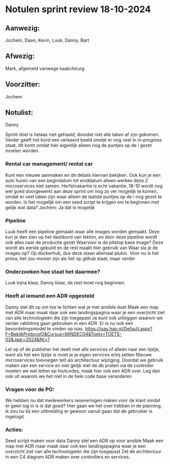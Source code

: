 # Notulen sprint review 18-10-2024
## Aanwezig: 
Jochem, Daan, Kevin, Luuk, Danny, Bart
## Afwezig: 
Mark, afgemeld vanwege kaakchirurg
## Voorzitter: 
Jochem
## Notulist: 
Danny

Sprint doel is helaas niet gehaald, doordat niet alle taken af zijn gekomen. Verder geeft het bord een verkeerd beeld omdat er nog veel in in-progress staat, dit komt omdat hier eigenlijk alleen nog de puntjes op de i gezet moeten worden.

### Rental car management/ rental car
Kunt een nieuwe aanmaken en de details hiervan bekijken. Ook kun je een auto huren van een begindatum tot einddatum alleen werken deze 2 microservices niet samen. Herfstvakantie is echt vakantie, 18-10 wordt nog wel goed doorgewerkt aan deze sprint om nog zo ver mogelijk te komen, omdat er veel taken zijn waar alleen de laatste puntjes op de i nog gezet te worden.
Is het mogelijk om een seed script te krijgen om te beginnen met gelijk wat data?
Jochem: Ja dat is mogelijk

### Pipeline
Luuk heeft een pipeline gemaakt waar alle images worden gemaakt. Deze kun je dan zien op het dashbord van tekton, en door deze pipeline wordt ook alles naar de productie gezet
Waarvoor is de pitstop base image? Deze wordt als eerste gebuild en de rest maakt hier gebruik van
Waar sla je de images op? Op dockerhub, dus deze staan allemaal plubic. Voor nu is het prima, het zou mooier zijn als het op github staat, maar verder

### Onderzoeken hoe staat het daarmee?
Luuk bijna klaar, Danny klaar, de rest moet nog beginnen.

### Heeft al iemand een ADR opgesteld
Danny stel dit op om toe te lichten wat je met ansible doet
Maak een map met ADR maar maak daar ook een landingspagina waar je een overzicht ziet van alle technologieën die zijn toegepast
Je kunt ook uitleggen waarom we verder rabbitmq gaan gebruiken in een ADR.
Er is nu ook een beoordelingsmodel te vinden op isas. https://isas.han.nl/Default.aspx?F=BekijkProtocolO&Cursus=MINDEC04&Toets=TOETS-02&Jaar=2024&Nr=1

Let op of de publisher het deelt met alle services of alleen naar een lijstje, want als het een lijstje is moet je je eigen services erbij zetten
Nieuwe microservices toevoegen telt als architectuur wijziging.
Doordat we gebruik maken van een service en niet gelijk met de db praten via de controller moeten we wel letten op foutcodes, maak hier ook een ADR over. Leg dan ook uit waarom we het niet in de hele code base veranderen

### Vragen voor de PO:
We hebben nu dat medewerkers reseveringen maken voor de klant omdat er geen log in is is dat goed?
Hier gaan we het over hebben in de planning, ik zou nu bij een uitbreiding er gewoon vanuit gaan dat de gebruiker is ingelogd.


### Acties:
Seed script maken voor data
Danny stel een ADR op voor ansible
Maak een map met ADR maar maak daar ook een landingspagina waar je een overzicht ziet van alle technologieën die zijn toegepast
Zet de architectuur in een C4 diagram
ADR maken over controllers en services.